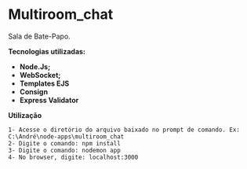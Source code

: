 # Multiroom_chat

Sala de Bate-Papo. <br> 

**Tecnologias utilizadas:**
- **Node.Js;**
- **WebSocket;**
- **Templates EJS**
- **Consign**
- **Express Validator**

**Utilização**
```
1- Acesse o diretório do arquivo baixado no prompt de comando. Ex: C:\André\node-apps\multiroom_chat
2- Digite o comando: npm install
3- Digite o comando: nodemon app
4- No browser, digite: localhost:3000
```
